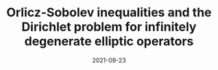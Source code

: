 ---
title: "Orlicz-Sobolev inequalities and the Dirichlet problem for infinitely degenerate elliptic operators"
collection: publications
permalink: /publications/2021-Orlicz-Sobolev-inequalities
excerpt: 'We investigate a connection between solvability of the Dirichlet problem for an infinitely degenerate elliptic operator and the validity of an Orlicz-Sobolev inequality in the associated subunit metric space. For subelliptic operators it is known that the classical Sobolev inequality is sufficient and almost necessary for the Dirichlet problem to be solvable with a quantitative bound on the solution [11]. When the degeneracy is of infinite type, a weaker Orlicz-Sobolev inequality seems to be the right substitute [7]. In this paper we investigate this connection further and reduce the gap between necessary and sufficient conditions for solvability of the Dirichlet problem.'
date: 2021-09-23
venue: 'Electronic Journal of Differential Equations (EJDE)'
paperurl: 'https://arxiv.org/abs/2008.08263'
citation: 'Usman Hafeez, Theo Lavier, Lucas Williams, Lyudmila Korobenko. (2021) &quot;Orlicz-Sobolev inequalities and the Dirichlet problem for infinitely degenerate elliptic operators.&quot; <i>EJDE</i>. No. 82, pp. 1-19'
---